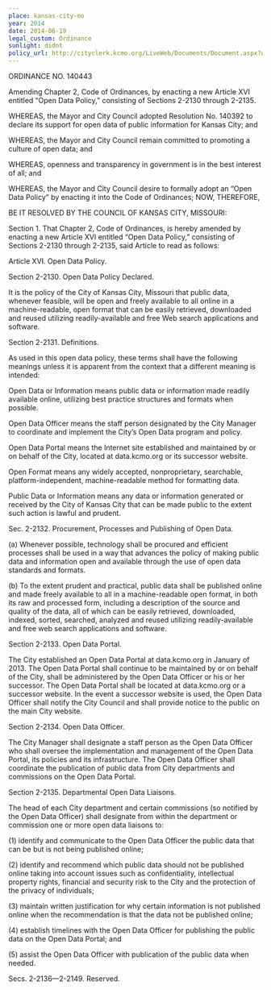 ```yaml
---
place: kansas-city-mo
year: 2014
date: 2014-06-19
legal_custom: Ordinance
sunlight: didnt
policy_url: http://cityclerk.kcmo.org/LiveWeb/Documents/Document.aspx?q=ZbIEEaWPo6OIEpZdlWPeDYolPDlZVDM%2fobeKL6dsBwK1tuYkgMQbXlyBecUa6zWX
---
```


<p>ORDINANCE NO. 140443</p> <p>Amending Chapter 2, Code of Ordinances, by enacting a new Article XVI entitled “Open Data Policy,” consisting of Sections 2-2130 through 2-2135.</p> <p>WHEREAS, the Mayor and City Council adopted Resolution No. 140392 to declare its support for open data of public information for Kansas City; and</p> <p>WHEREAS, the Mayor and City Council remain committed to promoting a culture of open data; and</p> <p>WHEREAS, openness and transparency in government is in the best interest of all; and</p> <p>WHEREAS, the Mayor and City Council desire to formally adopt an “Open Data Policy” by enacting it into the Code of Ordinances; NOW, THEREFORE,</p> <p>BE IT RESOLVED BY THE COUNCIL OF KANSAS CITY, MISSOURI:</p> <p>Section 1. That Chapter 2, Code of Ordinances, is hereby amended by enacting a new Article XVI entitled “Open Data Policy,” consisting of Sections 2-2130 through 2-2135, said Article to read as follows:</p> <p>Article XVI. Open Data Policy.</p> <p>Section 2-2130. Open Data Policy Declared.</p> <p>It is the policy of the City of Kansas City, Missouri that public data, whenever feasible, will be open and freely available to all online in a machine-readable, open format that can be easily retrieved, downloaded and reused utilizing readily-available and free Web search applications and software.</p> <p>Section 2-2131. Definitions.</p> <p>As used in this open data policy, these terms shall have the following meanings unless it is apparent from the context that a different meaning is intended:</p> <p>Open Data or Information means public data or information made readily available online, utilizing best practice structures and formats when possible.</p> <p>Open Data Officer means the staff person designated by the City Manager to coordinate and implement the City’s Open Data program and policy.</p> <p>Open Data Portal means the Internet site established and maintained by or on behalf of the City, located at data.kcmo.org or its successor website.</p> <p>Open Format means any widely accepted, nonproprietary, searchable, platform-independent, machine-readable method for formatting data.</p> <p>Public Data or Information means any data or information generated or received by the City of Kansas City that can be made public to the extent such action is lawful and prudent.</p> <p>Sec. 2-2132. Procurement, Processes and Publishing of Open Data.</p> <p>(a)    Whenever possible, technology shall be procured and efficient processes shall be used in a way that advances the policy of making public data and information open and available through the use of open data standards and formats.</p> <p>(b)   To the extent prudent and practical, public data shall be published online and made freely available to all in a machine-readable open format, in both its raw and processed form, including a description of the source and quality of the data, all of which can be easily retrieved, downloaded, indexed, sorted, searched, analyzed and reused utilizing readily-available and free web search applications and software.</p> <p>Section 2-2133. Open Data Portal.</p> <p>The City established an Open Data Portal at data.kcmo.org in January of 2013. The Open Data Portal shall continue to be maintained by or on behalf of the City, shall be administered by the Open Data Officer or his or her successor. The Open Data Portal shall be located at data.kcmo.org or a successor website. In the event a successor website is used, the Open Data Officer shall notify the City Council and shall provide notice to the public on the main City website.</p> <p>Section 2-2134. Open Data Officer.</p> <p>The City Manager shall designate a staff person as the Open Data Officer who shall oversee the implementation and management of the Open Data Portal, its policies and its infrastructure. The Open Data Officer shall coordinate the publication of public data from City departments and commissions on the Open Data Portal.</p> <p>Section 2-2135. Departmental Open Data Liaisons.</p>
<p>The head of each City department and certain commissions (so notified by the Open Data Officer) shall designate from within the department or commission one or more open data liaisons to:</p> <p>(1)               identify and communicate to the Open Data Officer the public data that can be but is not being published online;</p> <p>(2)               identify and recommend which public data should not be published online taking into account issues such as confidentiality, intellectual property rights, financial and security risk to the City and the protection of the privacy of individuals;</p> <p>(3)               maintain written justification for why certain information is not published online when the recommendation is that the data not be published online;</p> <p>(4)               establish timelines with the Open Data Officer for publishing the public data on the Open Data Portal; and</p> <p>(5)               assist the Open Data Officer with publication of the public data when needed.</p> <p>Secs. 2-2136—2-2149. Reserved.</p> <p/>
